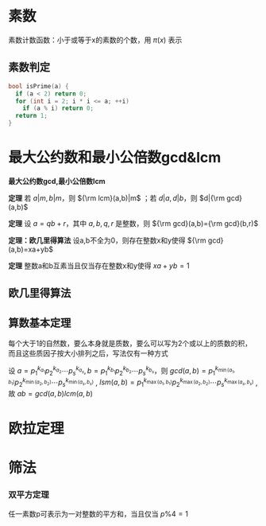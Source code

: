 # 素数

素数计数函数：小于或等于x的素数的个数，用 $\pi(x)$ 表示

## 素数判定

```c++
bool isPrime(a) {
  if (a < 2) return 0;
  for (int i = 2; i * i <= a; ++i)
    if (a % i) return 0;
  return 1;
}
```

# 最大公约数和最小公倍数gcd&lcm

**最大公约数gcd,最小公倍数lcm**

**定理** 若 $a|m,b|m$，则 ${\rm lcm}(a,b)|m$ ；若 $d|a,d|b$，则 $d|{\rm gcd}(a,b)$ 

**定理** 设 $a=qb+r$，其中 $a,b,q,r$ 是整数，则 ${\rm gcd}(a,b)={\rm gcd}(b,r)$ 

**定理：欧几里得算法** 设a,b不全为0，则存在整数x和y使得 ${\rm gcd}(a,b)=xa+yb$ 

**定理** 整数a和b互素当且仅当存在整数x和y使得 $xa+yb=1$ 

## 欧几里得算法

## 算数基本定理

每个大于1的自然数，要么本身就是质数，要么可以写为2个或以上的质数的积，而且这些质因子按大小排列之后，写法仅有一种方式

设 $a=p_1^{k_{a_1}}p_2^{k_{a_2}}\cdots p_s^{k_{a_s}},b=p_1^{k_{b_1}}p_2^{k_{b_2}}\cdots p_s^{k_{b_s}}$，则 $gcd(a,b)=p_1^{k_{\min(a_1,b_1)}}p_2^{k_{\min(a_2,b_2)}}\cdots p_s^{k_{\min(a_s,b_s)}}$ , $lsm(a,b)=p_1^{k_{\max(a_1,b_1)}}p_2^{k_{\max(a_2,b_2)}}\cdots p_s^{k_{\max(a_s,b_s)}}$ , 故 $ab=gcd(a,b)lcm(a,b)$ 

# 欧拉定理

# 筛法

### 双平方定理

任一素数p可表示为一对整数的平方和，当且仅当 $p\%4=1$ 